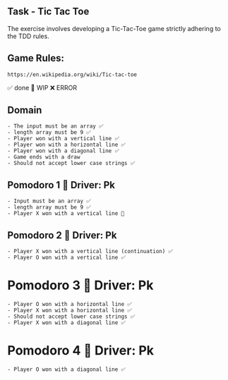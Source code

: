 ## Task - Tic Tac Toe

The exercise involves developing a Tic-Tac-Toe game strictly adhering to the TDD rules.

## Game Rules:
	https://en.wikipedia.org/wiki/Tic-tac-toe

✅ done 🚧 WIP ❌ ERROR

## Domain
	- The input must be an array ✅
	- length array must be 9 ✅
	- Player won with a vertical line ✅
	- Player won with a horizontal line ✅
	- Player won with a diagonal line ✅
	- Game ends with a draw
	- Should not accept lower case strings ✅

## Pomodoro 1 🍅 Driver: Pk
	- Input must be an array ✅
	- length array must be 9 ✅
	- Player X won with a vertical line 🚧
	
## Pomodoro 2 🍅 Driver: Pk
	- Player X won with a vertical line (continuation) ✅
	- Player O won with a vertical line ✅

# Pomodoro 3 🍅 Driver: Pk
	- Player O won with a horizontal line ✅
	- Player X won with a horizontal line ✅
	- Should not accept lower case strings ✅
	- Player X won with a diagonal line ✅

# Pomodoro 4 🍅 Driver: Pk
	- Player O won with a diagonal line ✅